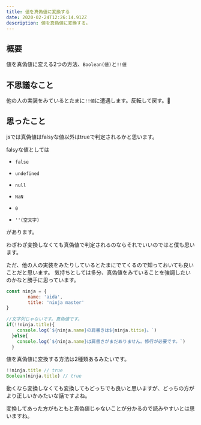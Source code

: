 ```yaml
---
title: 値を真偽値に変換する
date: 2020-02-24T12:26:14.912Z
description: 値を真偽値に変換する。
---
```

## 概要

値を真偽値に変える2つの方法、`Boolean(値)`と`!!値`

## 不思議なこと

他の人の実装をみているとたまに`!!値`に遭遇します。反転して戻す。🤔

## 思ったこと

 jsでは真偽値はfalsyな値以外はtrueで判定されるかと思います。

falsyな値としては

- `false`

- `undefined`

- `null`

- `NaN`

- `0`

- `''(空文字)`

があります。

わざわざ変換しなくても真偽値で判定されるのならそれでいいのではと僕も思います。

ただ、他の人の実装をみたりしているとたまにでてくるので知っておいても良いことだと思います。
気持ちとしては多分、真偽値をみていることを強調したいのかなと勝手に思っています。
```javascript
const ninja = {
    	name: 'aida',
    	title: 'ninja master'
}
    
//文字列じゃないです。真偽値です。
if(!!ninja.title){
    console.log(`${ninja.name}の肩書きは${ninja.titie}。`)
  }else{
    console.log(`${ninja.name}は肩書きがまだありません。修行が必要です。`)
  }
```

値を真偽値に変換する方法は2種類あるみたいです。

```javascript
!!ninja.title // true
Boolean(ninja.title) // true
```
動くなら変換しなくても変換してもどっちでも良いと思いますが、どっちの方がより正しいかみたいな話ですよね。

変換してあった方がもともと真偽値じゃないことが分かるので読みやすいとは思いますね。
